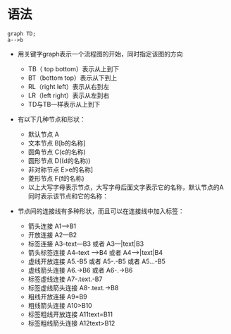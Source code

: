 # 语法
```mermaid
graph TD;
a-->b
```

- 用关键字graph表示一个流程图的开始，同时指定该图的方向
  - TB（ top bottom）表示从上到下
  - BT（bottom top）表示从下到上
  - RL（right left）表示从右到左
  - LR（left right）表示从左到右
  - TD与TB一样表示从上到下
- 有以下几种节点和形状：
  - 默认节点 A
  - 文本节点 B[b的名称]
  - 圆角节点 C(c的名称)
  - 圆形节点 D((d的名称))
  - 非对称节点 E>e的名称]
  - 菱形节点 F{f的名称}
  - 以上大写字母表示节点，大写字母后面文字表示它的名称，默认节点的A同时表示该节点和它的名称：

- 节点间的连接线有多种形状，而且可以在连接线中加入标签：
  - 箭头连接 A1–>B1
  - 开放连接 A2—B2
  - 标签连接 A3–text—B3 或者 A3—|text|B3
  - 箭头标签连接 A4–text -->B4 或者 A4–>|text|B4
  - 虚线开放连接 A5.-B5 或者 A5-.-B5 或者 A5…-B5
  - 虚线箭头连接 A6.->B6 或者 A6-.->B6
  - 标签虚线连接 A7-.text.-B7
  - 标签虚线箭头连接 A8-.text.->B8
  - 粗线开放连接 A9=B9
  - 粗线箭头连接 A10>B10
  - 标签粗线开放连接 A11text=B11
  - 标签粗线箭头连接 A12text>B12
